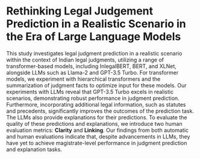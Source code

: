 # Rethinking Legal Judgement Prediction in a Realistic Scenario in the Era of Large Language Models
This study investigates legal judgment prediction in a realistic scenario within the context of Indian legal judgments, utilizing a range of transformer-based models, including InlegalBERT, BERT, and XLNet, alongside LLMs such as Llama-2 and GPT-3.5 Turbo. For transformer models, we experiment with hierarchical transformers and the summarization of judgment facts to optimize input for these models. Our experiments with LLMs reveal that GPT-3.5 Turbo excels in realistic scenarios, demonstrating robust performance in judgment prediction. Furthermore, incorporating additional legal information, such as statutes and precedents, significantly improves the outcomes of the prediction task. The LLMs also provide explanations for their predictions. To evaluate the quality of these predictions and explanations, we introduce two human evaluation metrics: **Clarity** and **Linking**. Our findings from both automatic and human evaluations indicate that, despite advancements in LLMs, they have yet to achieve magistrate-level performance in judgment prediction and explanation tasks.

